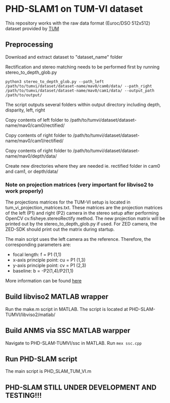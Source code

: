 # PHD-SLAM1 on TUM-VI dataset
This repository works with the raw data format (Euroc/DSO 512x512) dataset provided by [TUM](https://cvg.cit.tum.de/data/datasets/visual-inertial-dataset) 

## Preprocessing
Download and extract dataset to "dataset_name" folder

Rectification and stereo matching needs to be performed first by running stereo_to_depth_glob.py
```
python3 stereo_to_depth_glob.py --path_left /path/to/tumvi/dataset/dataset-name/mav0/cam0/data/ --path_right /path/to/tumvi/dataset/dataset-name/mav0/cam1/data/ --output_path /path/to/output/
```

The script outputs several folders within output directory including depth, disparity, left, right

Copy contents of left folder to /path/to/tumvi/dataset/dataset-name/mav0/cam0/rectified/

Copy contents of right folder to /path/to/tumvi/dataset/dataset-name/mav0/cam1/rectified/

Copy contents of right folder to /path/to/tumvi/dataset/dataset-name/mav0/depth/data/

Create new directories where they are needed ie. rectified folder in cam0 and cam1, or depth/data/ 

### Note on projection matrices (very important for libviso2 to work properly)

The projections matrices for the TUM-VI setup is located in tum_vi_projection_matrices.txt. These matrices are the projection matrices of the left (P1) and right (P2) camera in the stereo setup after performing OpenCV cv.fisheye.stereoRectify method. The new projection matrix will be printed out by the stereo_to_depth_glob.py if used. For ZED camera, the ZED-SDK should print out the matrix during startup.

The main script uses the left camera as the reference. Therefore, the corresponding parameters are:

- focal length: f = P1 (1,1)
- x-axis principle point: cu = P1 (1,3)
- y-axis principle point: cv = P1 (2,3)
- baseline: b = -P2(1,4)/P2(1,1)

More information can be found [here](https://www.cvlibs.net/datasets/karlsruhe_sequences/)

## Build libviso2 MATLAB wrapper
Run the make.m script in MATLAB. The script is located at PHD-SLAM-TUMVI/libviso2/matlab/

## Build ANMS via SSC MATLAB warpper
Navigate to PHD-SLAM-TUMVI/ssc in MATLAB. Run ```mex ssc.cpp```

## Run PHD-SLAM script
The main script is PHD_SLAM_TUM_VI.m

## PHD-SLAM STILL UNDER DEVELOPMENT AND TESTING!!!

